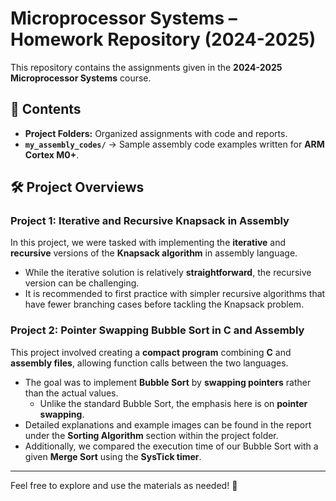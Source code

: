 # Microprocessor Systems – Homework Repository (2024-2025)

This repository contains the assignments given in the **2024-2025 Microprocessor Systems** course.

## 📂 Contents

- **Project Folders:** Organized assignments with code and reports.  
- **`my_assembly_codes/`** → Sample assembly code examples written for **ARM Cortex M0+**.  

## 🛠 Project Overviews

### Project 1: Iterative and Recursive Knapsack in Assembly

In this project, we were tasked with implementing the **iterative** and **recursive** versions of the **Knapsack algorithm** in assembly language.  
- While the iterative solution is relatively **straightforward**, the recursive version can be challenging.  
- It is recommended to first practice with simpler recursive algorithms that have fewer branching cases before tackling the Knapsack problem.  

### Project 2: Pointer Swapping Bubble Sort in C and Assembly

This project involved creating a **compact program** combining **C** and **assembly files**, allowing function calls between the two languages.  
- The goal was to implement **Bubble Sort** by **swapping pointers** rather than the actual values.  
  - Unlike the standard Bubble Sort, the emphasis here is on **pointer swapping**.  
- Detailed explanations and example images can be found in the report under the **Sorting Algorithm** section within the project folder.  
- Additionally, we compared the execution time of our Bubble Sort with a given **Merge Sort** using the **SysTick timer**.  

---

Feel free to explore and use the materials as needed! 🚀  
